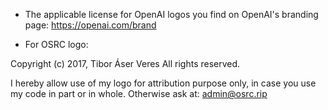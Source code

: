 - The applicable license for OpenAI logos you find on OpenAI's branding page: https://openai.com/brand



- For OSRC logo:

Copyright (c) 2017, Tibor Áser Veres
All rights reserved.

I hereby allow use of my logo for attribution purpose only, in case you use my code in part or in whole.
Otherwise ask at: admin@osrc.rip
